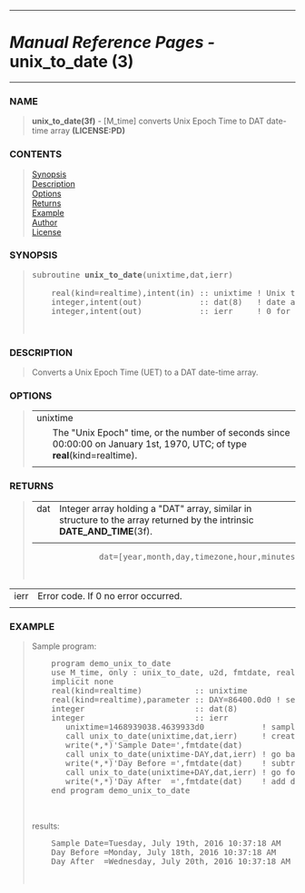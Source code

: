 <?
<body>
  <a name="top" id="top"></a>
  <div id="Container">
    <div id="Content">
      <div class="c53">
        <hr />
        <h1><i>Manual Reference Pages -</i> unix_to_date (3)</h1>
        <hr />
      </div><a name="0"></a>
      <h3><a name="0">NAME</a></h3>
      <blockquote>
        <b>unix_to_date(3f)</b> - [M_time] converts Unix Epoch Time to DAT date-time array <b>(LICENSE:PD)</b>
      </blockquote><a name="contents" id="contents"></a>
      <h3>CONTENTS</h3>
      <blockquote>
        <a href="#1">Synopsis</a><br />
        <a href="#2">Description</a><br />
        <a href="#3">Options</a><br />
        <a href="#4">Returns</a><br />
        <a href="#5">Example</a><br />
        <a href="#6">Author</a><br />
        <a href="#7">License</a><br />
      </blockquote><a name="8"></a>
      <h3><a name="8">SYNOPSIS</a></h3>
      <blockquote>
        <pre>
subroutine <b>unix_to_date</b>(unixtime,dat,ierr)
<br />    real(kind=realtime),intent(in) :: unixtime ! Unix time (seconds)
    integer,intent(out)            :: dat(8)   ! date and time array
    integer,intent(out)            :: ierr     ! 0 for successful execution
<br />
</pre>
      </blockquote><a name="2"></a>
      <h3><a name="2">DESCRIPTION</a></h3>
      <blockquote>
        Converts a Unix Epoch Time (UET) to a DAT date-time array.
      </blockquote><a name="3"></a>
      <h3><a name="3">OPTIONS</a></h3>
      <blockquote>
        <table cellpadding="3">
          <tr valign="top">
            <td class="c54" colspan="2">unixtime</td>
          </tr>
          <tr valign="top">
            <td width="6%"></td>
            <td>The "Unix Epoch" time, or the number of seconds since 00:00:00 on January 1st, 1970, UTC; of type <b>real</b>(kind=realtime).</td>
          </tr>
          <tr>
            <td></td>
          </tr>
        </table>
      </blockquote><a name="4"></a>
      <h3><a name="4">RETURNS</a></h3>
      <blockquote>
        <table cellpadding="3">
          <tr valign="top">
            <td class="c54" width="6%" nowrap="nowrap">dat</td>
            <td valign="bottom">Integer array holding a "DAT" array, similar in structure to the array returned by the intrinsic
            <b>DATE_AND_TIME</b>(3f).</td>
          </tr>
          <tr>
            <td></td>
          </tr>
        </table><!-- .nf -->
        <pre>
              dat=[year,month,day,timezone,hour,minutes,seconds,milliseconds]
<br />
</pre>
      </blockquote>
      <table cellpadding="3">
        <tr valign="top">
          <td class="c54" width="6%" nowrap="nowrap">ierr</td>
          <td valign="bottom">Error code. If 0 no error occurred.</td>
        </tr>
        <tr>
          <td></td>
        </tr>
      </table><a name="5"></a>
      <h3><a name="5">EXAMPLE</a></h3>
      <blockquote>
        Sample program:
        <pre>
    program demo_unix_to_date
    use M_time, only : unix_to_date, u2d, fmtdate, realtime
    implicit none
    real(kind=realtime)           :: unixtime
    real(kind=realtime),parameter :: DAY=86400.0d0 ! seconds in a day
    integer                       :: dat(8)
    integer                       :: ierr
       unixtime=1468939038.4639933d0            ! sample Unix Epoch time
       call unix_to_date(unixtime,dat,ierr)     ! create DAT array for today
       write(*,*)'Sample Date=',fmtdate(dat)
       call unix_to_date(unixtime-DAY,dat,ierr) ! go back one day
       write(*,*)'Day Before =',fmtdate(dat)    ! subtract day and print
       call unix_to_date(unixtime+DAY,dat,ierr) ! go forward one day
       write(*,*)'Day After  =',fmtdate(dat)    ! add day print
    end program demo_unix_to_date
<br />
</pre>results:
        <pre>
    Sample Date=Tuesday, July 19th, 2016 10:37:18 AM
    Day Before =Monday, July 18th, 2016 10:37:18 AM
    Day After  =Wednesday, July 20th, 2016 10:37:18 AM
<br />
</pre>
      </blockquote><a name="6"></a>
    </div>
  </div>
</body>
